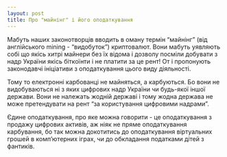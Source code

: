 ```yaml
---
layout: post
title: Про "майнінг" і його оподаткування
---
```


Мабуть наших законотворців вводить в оману термін “майнінг” (від англійського mining - “видобуток”) криптовалют. Вони мабуть уявляють собі що якісь хитрі майнери без їх відома і дозволу посміли добувати з надр України якісь біткоїнти і не платити за це рент!  От і пропонують законодавчі ініціативи з оподаткування цього виду діяльності.

Тому то електронні карбованці не майняться, а карбуються. Бо вони не видобуваються ні з яких цифрових надр України чи будь-якої іншої держави. Вони не належать жодній державі і тому жодна держава не може претендувати на рент “за користування цифровими надрами”.

Єдине оподаткування, про яке можна говорити - це оподаткування з продажу цифрових активів, аж ніяк не пряме оподаткування карбування, бо так можна докотитись до оподаткування віртуальних грошей в комп’ютерних іграх, чи до обкладання податками дітей з фантиків.

